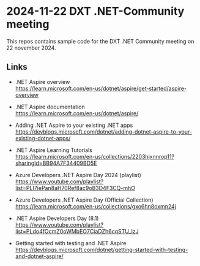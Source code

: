 # 2024-11-22 DXT .NET-Community meeting

This repos contains sample code for the DXT .NET Community meeting on  22 november 2024.

## Links

* .NET Aspire overview<br/>
https://learn.microsoft.com/en-us/dotnet/aspire/get-started/aspire-overview

* .NET Aspire documentation<br/>
https://learn.microsoft.com/en-us/dotnet/aspire/

* Adding .NET Aspire to your existing .NET apps<br/>
https://devblogs.microsoft.com/dotnet/adding-dotnet-aspire-to-your-existing-dotnet-apps/

* .NET Aspire Learning Tutorials<br/>
https://learn.microsoft.com/en-us/collections/2203hjxnnrop11?sharingId=BB94A7F34409BD5E

* Azure Developers .NET Aspire Day 2024 (playlist)<br/>
https://www.youtube.com/playlist?list=PLI7iePan8aH70Ref8ac9oB3D4F3CQ-mhO

* Azure Developers .NET Aspire Day (Official Collection)<br/>
https://learn.microsoft.com/en-us/collections/gxo6hn8oxmn24j

* .NET Aspire Developers Day (8.1)<br/>
https://www.youtube.com/playlist?list=PLdo4fOcmZ0oWMbEO7CiaDZh6cqSTU_lzJ

* Getting started with testing and .NET Aspire<br/>
https://devblogs.microsoft.com/dotnet/getting-started-with-testing-and-dotnet-aspire/

